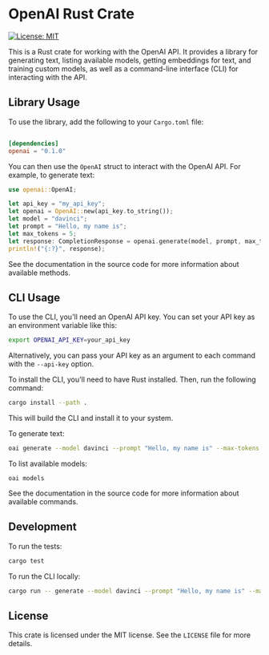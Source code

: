 
# OpenAI Rust Crate

[![License: MIT](https://img.shields.io/badge/License-MIT-yellow.svg)](https://opensource.org/licenses/MIT)

This is a Rust crate for working with the OpenAI API. It provides a library for generating text, listing available models, getting embeddings for text, and training custom models, as well as a command-line interface (CLI) for interacting with the API.

## Library Usage

To use the library, add the following to your `Cargo.toml` file:

```toml

[dependencies]
openai = "0.1.0"

```

You can then use the `OpenAI` struct to interact with the OpenAI API. For example, to generate text:

```rust
use openai::OpenAI;

let api_key = "my_api_key";
let openai = OpenAI::new(api_key.to_string());
let model = "davinci";
let prompt = "Hello, my name is";
let max_tokens = 5;
let response: CompletionResponse = openai.generate(model, prompt, max_tokens).await.unwrap();
println!("{:?}", response);

```

See the documentation in the source code for more information about available methods.

## CLI Usage

To use the CLI, you'll need an OpenAI API key. You can set your API key as an environment variable like this:

```sh
export OPENAI_API_KEY=your_api_key
```

Alternatively, you can pass your API key as an argument to each command with the `--api-key` option.

To install the CLI, you'll need to have Rust installed. Then, run the following command:

```sh
cargo install --path .
```

This will build the CLI and install it to your system.

To generate text:

```sh 
oai generate --model davinci --prompt "Hello, my name is" --max-tokens 5
```

To list available models:

```
oai models
```

See the documentation in the source code for more information about available commands.

## Development

To run the tests:
```sh
cargo test
```

To run the CLI locally:
```sh
cargo run -- generate --model davinci --prompt "Hello, my name is" --max-tokens 5
```

## License

This crate is licensed under the MIT license. See the `LICENSE` file for more details.